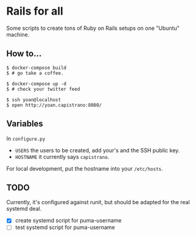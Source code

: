 # Rails for all

Some scripts to create tons of Ruby on Rails setups on one "Ubuntu" machine.

## How to...

```console
$ docker-compose build
$ # go take a coffee.

$ docker-compose up -d
$ # check your twitter feed

$ ssh yoan@localhost
$ open http://yoan.capistrano:8080/
```

## Variables

In `configure.py`

- `USERS` the users to be created, add your's and the SSH public key.
- `HOSTNAME` it currently says `capistrano`.

For local development, put the hostname into your `/etc/hosts`.

## TODO

Currently, it's configured against runit, but should be adapted for the real systemd deal.

- [x] create systemd script for puma-username
- [ ] test systemd script for puma-username
